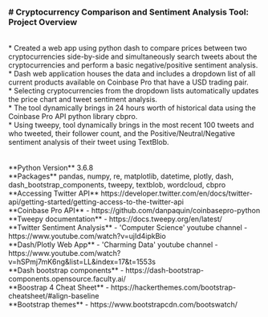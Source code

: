 <h3># Cryptocurrency Comparison and Sentiment Analysis Tool: Project Overview</h3> <br>
* Created a web app using python dash to compare prices between two cryptocurrencies side-by-side and simultaneously search tweets about the cryptocurrencies and perform a basic negative/positive sentiment analysis.<br>
* Dash web application houses the data and includes a dropdown list of all current products available on Coinbase Pro that have a USD trading pair.<br>
* Selecting cryptocurrencies from the dropdown lists automatically updates the price chart and tweet sentiment analysis.<br>
* The tool dynamically brings in 24 hours worth of historical data using the Coinbase Pro API python library cbpro.<br>
* Using tweepy, tool dynamically brings in the most recent 100 tweets and who tweeted, their follower count, and the Positive/Neutral/Negative sentiment analysis of their tweet using TextBlob.<br>
<br>
<br>
**Python Version** 3.6.8 <br>
**Packages** pandas, numpy, re, matplotlib, datetime, plotly, dash, dash_bootstrap_components, tweepy, textblob, wordcloud, cbpro <br>
**Accessing Twitter API** https://developer.twitter.com/en/docs/twitter-api/getting-started/getting-access-to-the-twitter-api <br>
**Coinbase Pro API** - https://github.com/danpaquin/coinbasepro-python <br>
**Tweepy documentation** - https://docs.tweepy.org/en/latest/ <br>
**Twitter Sentiment Analysis** - 'Computer Science' youtube channel - https://www.youtube.com/watch?v=ujId4ipkBio <br>
**Dash/Plotly Web App** - 'Charming Data' youtube channel - https://www.youtube.com/watch?v=hSPmj7mK6ng&list=LL&index=17&t=1553s <br>
**Dash bootstrap components** - https://dash-bootstrap-components.opensource.faculty.ai/ <br>
**Boostrap 4 Cheat Sheet** - https://hackerthemes.com/bootstrap-cheatsheet/#align-baseline <br>
**Bootstrap themes** - https://www.bootstrapcdn.com/bootswatch/ <br>
